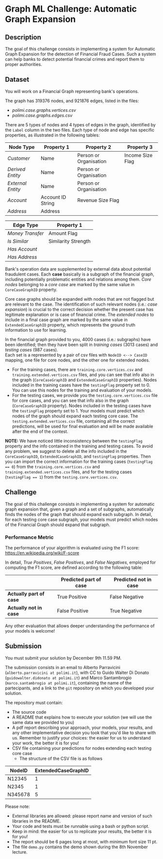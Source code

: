 # Graph ML Challenge: Automatic Graph Expansion

## Description
The goal of this challenge consists in implementing a system for Automatic Graph Expansion for the detection of Financial Fraud Cases. 
Such a system can help banks to detect potential financial crimes and report them to proper authorities.

## Dataset
You will work on a Financial Graph representing bank's operations.

The graph has 319376 nodes, and 921876 edges, listed in the files:
* *polimi.case.graphs.vertices.csv* 
* *polimi.case.graphs.edges.csv*

There are 5 types of nodes and 4 types of edges in the graph, identified by the `Label` column in the two files.
Each type of node and edge has specific properties, as illustrated in the following tables:

| Node Type         | Property 1        | Property 2             | Property 3       |
|-------------------|-------------------|------------------------|------------------|
| *Customer*        | Name              | Person or Organisation | Income Size Flag |
| *Derived Entity*  | Name              | Person or Organisation |                  |
| *External Entity* | Name              | Person or Organisation |                  |
| *Account*         | Account ID String | Revenue Size Flag      |                  |
| *Address*         | Address           |                        |                  |

| Edge Type        | Property 1          |
|------------------|---------------------|
| *Money Transfer* | Amount Flag         |
| *Is Similar*     | Similarity Strength |
| *Has Account*    |                     |
| *Has Address*    |                     |

Bank's operation data are supplemented by external data about potential fraudulent cases.
Each **case** basically is a subgraph of the financial graph, including potentially problematic entities and relations among them.
*Core nodes* belonging to a *core case* are marked by the same value in `CoreCaseGraphID` property.

Core case graphs should be expanded with nodes that are not flagged but are relevant to the case.
The identification of such relevant nodes (i.e.: *case expansion*) is crucial to the correct decision whether the present case has legitimate explanation or is case of financial crime.
The *extended nodes* to include in a final case graph are marked by the same value in `ExtendedCaseGraphID` property, which represents the ground truth information to use for learning.

In the financial graph provided to you, 4000 cases (i.e.: subgraphs) have been identified; then they have been split in *training cases* (3013 cases) and *testing cases* (987 cases).  
Each set is a represented by a pair of csv files with `NodeID <--> CaseID` mapping, one file for core nodes, and the other one for extended nodes.
- For the training cases, there are `training.core.vertices.csv` and `training.extended.vertices.csv` files, and you can see that info also in the graph (`CoreCaseGraphID` and `ExtendedCaseGraphID` properties). Nodes included in the training cases have the `testingFlag` property set to 0. You can use this nodes for the training and evaluation of your models.
- For the testing cases, we provide you the `testing.core.vertices.csv` file for core cases, and you can see that info also in the graph (`CoreCaseGraphID` property). Nodes included in the testing cases have the `testingFlag` property set to 1. Your models must predict which nodes of the graph should expand each testing core case. The `testing.extended.vertices.csv` file, containing all the correct predictions, will be used for final evaluation and will be made available after the end of the contest.

**NOTE:** We have noticed little inconsistency between the `testingFlag` property and the info contained in the training and testing cases. To avoid any problem, we suggest to delete all the info included in the `CoreCaseGraphID`, `ExtendedCaseGraphID`, and `testingFlag` properties. Then you can import the correct information for the training cases (`testingFlag == 0`) from the `training.core.vertices.csv` and `training.extended.vertices.csv` files, and for the testing cases (`testingFlag == 1`) from the `testing.core.vertices.csv`.

## Challenge
The goal of this challenge consists in implementing a system for automatic graph expansion that, given a graph and a set of subgraphs, automatically finds the nodes of the graph that should expand each subgraph.
In detail, for each testing core case subgraph, your models must predict which nodes of the Financial Graph should expand that subgraph. 

### Performance Metric
The performance of your algorithm is evaluated using the F1 score: https://en.wikipedia.org/wiki/F-score

In detail, *True Positives*, *False Positives*, and *False Negatives*, employed for computing the F1 score, are defined according to the following table:

|                           | **Predicted part of case** | **Predicted not in case** |
|---------------------------|----------------------------|---------------------------|
| **Actually part of case** | True Positive              | False Negative            |
| **Actually not in case**  | False Positive             | True Negative             |

Any other evaluation that allows deeper understanding the performance of your models is welcome!

## Submission
You must submit your solution by December 9th 11.59 PM. 

The submission consists in an email to Alberto Parravicini (`alberto.parravicini at polimi.it`), with CC to Guido Walter Di Donato (`guidowalter.didonato at polimi.it`) and Marco Santambrogio (`marco.santambrogio at polimi.it`),
containing the name of the partecipants, and a link to the `git` repository on which you developed your solution.

The repository must contain:
* The source code
* A README that explains how to execute your solution (we will use the same data we provided to you)
* A pdf report describing your approach, your models, your results, and any other implementative decision you took that you'd like to share with us. Remember to justify your choices: the easier for us to understand your work, the better it is for you!
* CSV file containing your predictions for nodes extending each testing core case
    * The structure of the CSV file is as follows

| NodeID  | ExtendedCaseGraphID |
|---------|---------------------|
| N12345  | 1                   |
| N2345   | 1                   |
| N345678 | 5                   |

Please note:
* External libraries are allowed: please report name and version of such libraries in the README. 
* Your code and tests must be runnable using a bash or python script.
* Keep in mind: the easier for us to replicate your results, the better it is for you!
* The report should be 6 pages long at most, with minimum font size 11 pt.
* The file `demo.py` contains the demo shown during the 8th November lecture.

